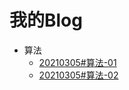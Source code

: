 # 我的Blog

- 算法
  - [20210305#算法-01](./articles/20210305@算法-01.md)
  - [20210305#算法-02](./articles/20210305@算法-02.md)